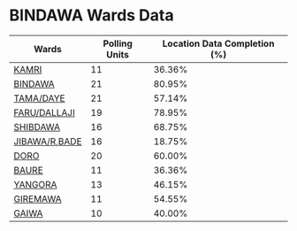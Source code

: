 
# BINDAWA Wards Data

| Wards | Polling Units | Location Data Completion (%) |
| ---- | ----- | ------- |
| [KAMRI](./wards/4873-kamri) | 11 | 36.36% |
| [BINDAWA](./wards/4874-bindawa) | 21 | 80.95% |
| [TAMA/DAYE](./wards/4875-tama/daye) | 21 | 57.14% |
| [FARU/DALLAJI](./wards/4876-faru/dallaji) | 19 | 78.95% |
| [SHIBDAWA](./wards/4877-shibdawa) | 16 | 68.75% |
| [JIBAWA/R,BADE](./wards/4878-jibawa/r,bade) | 16 | 18.75% |
| [DORO](./wards/4879-doro) | 20 | 60.00% |
| [BAURE](./wards/4880-baure) | 11 | 36.36% |
| [YANGORA](./wards/4881-yangora) | 13 | 46.15% |
| [GIREMAWA](./wards/4882-giremawa) | 11 | 54.55% |
| [GAIWA](./wards/4883-gaiwa) | 10 | 40.00% |




